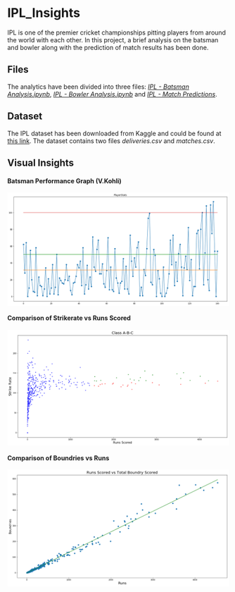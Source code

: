 # IPL_Insights
IPL is one of the premier cricket championships pitting players from around the world with each other. In this project, a brief analysis on the batsman and bowler along with the prediction of match results has been done.

## Files
The analytics have been divided into three files: *[IPL - Batsman Analysis.ipynb](https://github.com/Dheeraj1998/IPL_Insights/blob/master/IPL%20-%20Batsman%20Analysis.ipynb)*, *[IPL - Bowler Analysis.ipynb](https://github.com/Dheeraj1998/IPL_Insights/blob/master/IPL%20-%20Bowler%20Analysis.ipynb)* and *[IPL - Match Predictions](https://github.com/Dheeraj1998/IPL_Insights/blob/master/IPL%20-%20Match%20Predictions.ipynb)*.

## Dataset
The IPL dataset has been downloaded from Kaggle and could be found at [this link](https://www.kaggle.com/manasgarg/ipl). The dataset contains two files *deliveries.csv* and *matches.csv*.

## Visual Insights
#### Batsman Performance Graph (V.Kohli)
<img src = "images/Batsman_Performance.png" align = "center">

#### Comparison of Strikerate vs Runs Scored
<img src = "images/Comparison_SR_vs_Runs.png" align = "center">

#### Comparison of Boundries vs Runs
<img src = "images/Comparison_Boundries_vs_Runs.png" align = "center">
